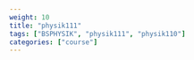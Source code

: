 ```yaml
---
weight: 10
title: "physik111"
tags: ["BSPHYSIK", "physik111", "physik110"]
categories: ["course"]
---
```

